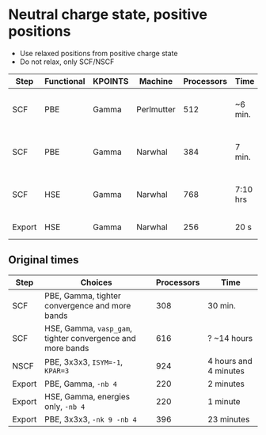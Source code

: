# Neutral charge state, positive positions

* Use relaxed positions from positive charge state
* Do not relax, only SCF/NSCF

| Step | Functional | KPOINTS | Machine | Processors | Time | Notes |
|------|------------|---------|---------|------------|------|---------|
| SCF | PBE | Gamma | Perlmutter | 512 | ~6 min. | tighter convergence and more bands |
| SCF | PBE | Gamma | Narwhal | 384 | 7 min. | from scratch with `vasp_gam`, more bands |
| SCF | HSE | Gamma | Narwhal | 768 | 7:10 hrs | from PBE results, `vasp_gam`, more bands |
| Export | HSE | Gamma | Narwhal | 256 | 20 s | energies only, `-nb 4`|

## Original times

| Step | Choices | Processors | Time |
|------|---------|------------|------|
| SCF | PBE, Gamma, tighter convergence and more bands | 308 | 30 min. |
| SCF | HSE, Gamma, `vasp_gam`, tighter convergence and more bands | 616 | ? ~14 hours |
| NSCF | PBE, 3x3x3, `ISYM=-1`, `KPAR=3` | 924 | 4 hours and 4 minutes |
| Export | PBE, Gamma, `-nb 4` | 220 | 2 minutes |
| Export | HSE, Gamma, energies only, `-nb 4` | 220 | 1 minute |
| Export | PBE, 3x3x3, `-nk 9 -nb 4` | 396 | 23 minutes |

